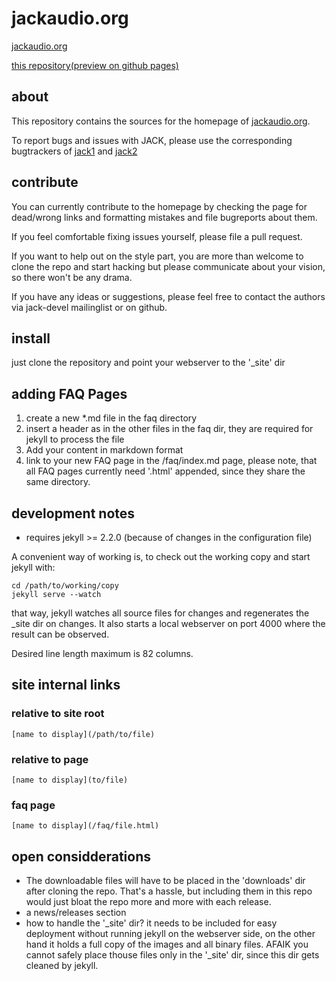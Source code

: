 # jackaudio.org

[jackaudio.org](http://jackaudio.org)

[this repository(preview on github pages)](https://jackaudio.github.io)

## about
This repository contains the sources for the homepage of [jackaudio.org](http://jackaudio.org).

To report bugs and issues with JACK, please use the corresponding bugtrackers of
[jack1](https://github.com/jackaudio/jack1) and [jack2](https://github.com/jackaudio/jack2)

## contribute
You can currently contribute to the homepage by checking the page for dead/wrong links and
formatting mistakes and file bugreports about them.

If you feel comfortable fixing issues yourself, please file a pull request.

If you want to help out on the style part, you are more than welcome to clone the
repo and start hacking but please communicate about your vision,
so there won't be any drama.

If you have any ideas or suggestions, please feel free to contact the authors via 
jack-devel mailinglist or on github.

## install
just clone the repository and point your webserver to the '_site' dir


## adding FAQ Pages
1.  create a new *.md file in the faq directory
2.  insert a header as in the other files in the faq dir, they are required for
    jekyll to process the file
3. Add your content in markdown format
4. link to your new FAQ page in the /faq/index.md page, please note, that all FAQ
   pages currently need '.html' appended, since they share the same directory.

## development notes
* requires jekyll >= 2.2.0 (because of changes in the configuration file)

A convenient way of working is, to check out the working copy and start jekyll
with:

    cd /path/to/working/copy
    jekyll serve --watch

that way, jekyll watches all source files for changes and regenerates the _site
dir on changes. It also starts a local webserver on port 4000 where the result can
be observed.

Desired line length maximum is 82 columns.

## site internal links
### relative to site root
    [name to display](/path/to/file)
### relative to page
    [name to display](to/file)
### faq page
    [name to display](/faq/file.html)


## open considderations
*  The downloadable files will have to be placed in the 'downloads' dir after
   cloning the repo. That's a hassle, but including them in this repo would just
   bloat the repo more and more with each release.
*  a news/releases section
* how to handle the '_site' dir? it needs to be included for easy deployment
  without running jekyll on the webserver side, on the other hand it holds a full
  copy of the images and all binary files. AFAIK you cannot safely place thouse
  files only in the '_site' dir, since this dir gets cleaned by jekyll.
